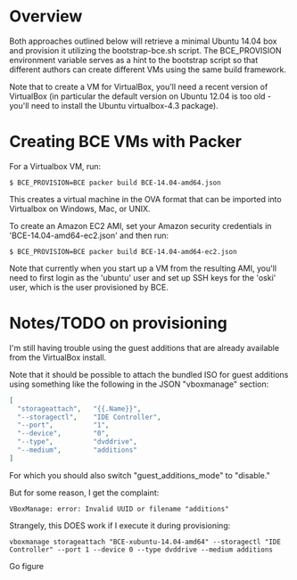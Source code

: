 Overview
=============================

Both approaches outlined below will retrieve a minimal Ubuntu 14.04 box and provision it utilizing the bootstrap-bce.sh script. The BCE\_PROVISION environment variable serves as a hint to the bootstrap script so that different authors can create different VMs using the same build framework.  

Note that to create a VM for VirtualBox, you'll need a recent version of VirtualBox (in particular the default version on Ubuntu 12.04 is too old - you'll need to install the Ubuntu virtualbox-4.3 package). 

Creating BCE VMs with Packer
=============================

For a Virtualbox VM, run:

    $ BCE_PROVISION=BCE packer build BCE-14.04-amd64.json

This creates a virtual machine in the OVA format that can be imported into Virtualbox on Windows, Mac, or UNIX.

To create an Amazon EC2 AMI, set your Amazon security credentials in 'BCE-14.04-amd64-ec2.json' and then run:

    $ BCE_PROVISION=BCE packer build BCE-14.04-amd64-ec2.json

Note that currently when you start up a VM from the resulting AMI, you'll need to first login as the 'ubuntu' user and set up SSH keys for the 'oski' user, which is the user provisioned by BCE.

Notes/TODO on provisioning
==========================

I'm still having trouble using the guest additions that are already available
from the VirtualBox install.

Note that it should be possible to attach the bundled ISO for guest additions
using something like the following in the JSON "vboxmanage" section:

```json
[
  "storageattach",   "{{.Name}}",
  "--storagectl",    "IDE Controller",
  "--port",          "1",
  "--device",        "0",
  "--type",          "dvddrive",
  "--medium",        "additions"
]
```

For which you should also switch "guest_additions_mode" to "disable."

But for some reason, I get the complaint:

    VBoxManage: error: Invalid UUID or filename "additions"

Strangely, this DOES work if I execute it during provisioning:

    vboxmanage storageattach "BCE-xubuntu-14.04-amd64" --storagectl "IDE Controller" --port 1 --device 0 --type dvddrive --medium additions

Go figure
